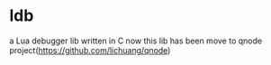 ldb
===

a Lua debugger lib written in C
now this lib has been move to qnode project(https://github.com/lichuang/qnode)
